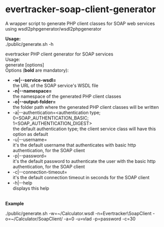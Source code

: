 # evertracker-soap-client-generator
A wrapper script to generate PHP client classes for SOAP web services using wsdl2phpgenerator/wsdl2phpgenerator

<b>Usage:</b><br>
./public/generate.sh -h

evertracker PHP client generator for SOAP services<br>
Usage:<br>
  generate [options]<br>
Options (<b>bold</b> are mandatory):<br>
* <b>-w|--service-wsdl=<URL></b><br>
  the URL of the SOAP service's WSDL file<br>
* <b>-n|--namespace=<namespace></b><br>
  the namespace of the generated PHP client classes<br>
* <b>-o|--output-folder=<folder path></b><br>
  the folder path where the generated PHP client classes will be written<br>
*  -a|--authentication=<authentication type; 0=SOAP_AUTHENTICATION_BASIC; 1=SOAP_AUTHENTICATION_DIGEST><br>
  the default authentication type; the client service class will have this option as default<br>
*  -u|--username=<username><br>
  it's the default username that authenticates with basic http authentication, for the SOAP client<br>
*  -p|--password=<password><br>
  it's the default password to authenticate the user with the basic http authentication, for the SOAP client<br>
*  -c|--connection-timeout=<seconds><br>
  it's the default connection timeout in seconds for the SOAP client<br>
*  -h|--help<br>
  displays this help<br>
<br>
<b>Example</b>

./public/generate.sh -w=\~/Calculator.wsdl -n=Evertracker\\SoapClient -o=\~/Calculator/SoapClient/ -a=0 -u=vlad -p=password -c=30
